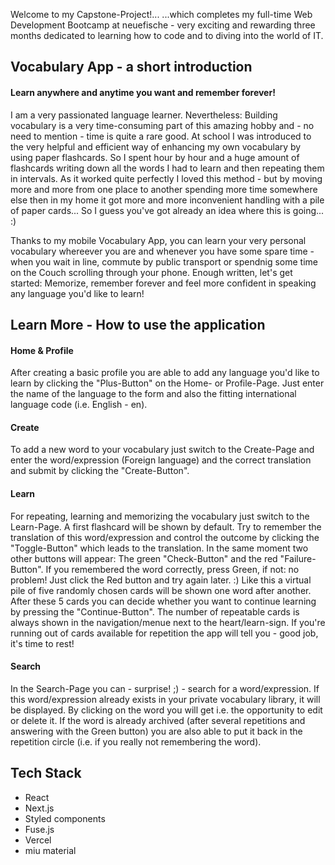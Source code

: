 Welcome to my Capstone-Project!...
...which completes my full-time Web Development Bootcamp at neuefische - very exciting and rewarding three months dedicated to learning how to code and to diving into the world of IT.

## Vocabulary App - a short introduction

#### Learn anywhere and anytime you want and remember forever!

I am a very passionated language learner. Nevertheless: Building vocabulary is a very time-consuming part of this amazing hobby and - no need to mention - time is quite a rare good.
At school I was introduced to the very helpful and efficient way of enhancing my own vocabulary by using paper flashcards. So I spent hour by hour and a huge amount of flashcards writing down all the words I had to learn and then repeating them in intervals. As it worked quite perfectly I loved this method - but by moving more and more from one place to another spending more time somewhere else then in my home it got more and more inconvenient handling with a pile of paper cards... So I guess you've got already an idea where this is going... :)

Thanks to my mobile Vocabulary App, you can learn your very personal vocabulary whereever you are and whenever you have some spare time - when you wait in line, commute by public transport or spendnig some time on the Couch scrolling through your phone.
Enough written, let's get started: Memorize, remember forever and feel more confident in speaking any language you'd like to learn!

## Learn More - How to use the application

#### Home & Profile

After creating a basic profile you are able to add any language you'd like to learn by clicking the "Plus-Button" on the Home- or Profile-Page.
Just enter the name of the language to the form and also the fitting international language code (i.e. English - en).

#### Create

To add a new word to your vocabulary just switch to the Create-Page and enter the word/expression (Foreign language) and the correct translation and submit by clicking the "Create-Button".

#### Learn

For repeating, learning and memorizing the vocabulary just switch to the Learn-Page. A first flashcard will be shown by default. Try to remember the translation of this word/expression and control the outcome by clicking the "Toggle-Button" which leads to the translation.
In the same moment two other buttons will appear: The green "Check-Button" and the red "Failure-Button". If you remembered the word correctly, press Green, if not: no problem! Just click the Red button and try again later. :)
Like this a virtual pile of five randomly chosen cards will be shown one word after another. After these 5 cards you can decide whether you want to continue learning by pressing the "Continue-Button".
The number of repeatable cards is always shown in the navigation/menue next to the heart/learn-sign.
If you're running out of cards available for repetition the app will tell you - good job, it's time to rest!

#### Search

In the Search-Page you can - surprise! ;) - search for a word/expression. If this word/expression already exists in your private vocabulary library, it will be displayed. By clicking on the word you will get i.e. the opportunity to edit or delete it.
If the word is already archived (after several repetitions and answering with the Green button) you are also able to put it back in the repetition circle (i.e. if you really not remembering the word). 

## Tech Stack

- React
- Next.js
- Styled components
- Fuse.js
- Vercel
- miu material


